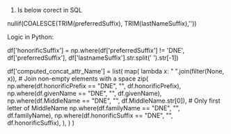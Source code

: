1. Is below corect in SQL

nullif(COALESCE(TRIM(preferredSuffix), TRIM(lastNameSuffix),''))

Logic in Python:

df['honorificSuffix'] = np.where(df['preferredSuffix'] != 'DNE',
                                 df['preferredSuffix'],
                                 df['lastnameSuffix'].str.split(' ').str[-1])

df['computed_concat_attr_Name'] = list(
    map(
        lambda x: " ".join(filter(None, x)),  # Join non-empty elements with a space
        zip(
            np.where(df.honorificPrefix == "DNE", "", df.honorificPrefix),
            np.where(df.givenName == "DNE", "", df.givenName),
            np.where(df.MiddleName == "DNE", "", df.MiddleName.str[0]),  # Only first letter of MiddleName
            np.where(df.familyName == "DNE", "", df.familyName),
            np.where(df.honorificSuffix == "DNE", "", df.honorificSuffix),
        ),
    )
)
